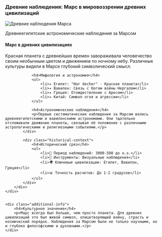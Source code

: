<div class="history-section ancient-mars-observations">
    <h3>Древние наблюдения: Марс в мировоззрении древних цивилизаций</h3>
    <div class="mission-details">
        <div class="mission-image-container">
            <img src="ancient-mars-observations.jpg" alt="Древние наблюдения Марса" class="mission-image">
            <div class="image-caption">
                <p>Древнеегипетские астрономические наблюдения за Марсом</p>
            </div>
        </div>
        <div class="mission-description">
            <div class="description-content">
                <h4>Марс в древних цивилизациях</h4>
                <p>Красная планета с древнейших времен завораживала человечество своим необычным цветом и движением по ночному небу. Различные культуры видели в Марсе глубокий символический смысл.</p>
                
                <h4>Мифология и астрономия</h4>
                <ul>
                    <li>✦ Египет: "Har decher" - Красная планета</li>
                    <li>✦ Вавилон: Связь с богом войны Нергалом</li>
                    <li>✦ Греция: Отождествление с Аресом</li>
                    <li>✦ Китай: Символ огня и агрессии</li>
                </ul>
                
                <h4>Астрономические наблюдения</h4>
                <p>Первые систематические наблюдения за Марсом велись древнеегипетскими и вавилонскими астрономами. Они тщательно отслеживали движение планеты, связывая её положение с различными астрологическими и религиозными событиями.</p>
            </div>
            
            <div class="historical-context">
                <h4>Исторический срез</h4>
                <ul>
                    <li>📅 Период наблюдений: 3000-500 до н.э.</li>
                    <li>🔭 Инструменты: Визуальные наблюдения</li>
                    <li>🌍 Ключевые цивилизации: Египет, Вавилон, Греция</li>
                    <li>📊 Точность расчетов: До 1-2 градусов</li>
                </ul>
            </div>
        </div>
    </div>
    
    
    <div class="additional-info">
        <h4>Культурное значение</h4>
        <p>Марс всегда был больше, чем просто планета. Для древних цивилизаций это был живой символ, олицетворяющий войну, страсть и космический порядок. Наблюдения за Марсом были не только научными, но и глубоко философскими и духовными.</p>
    </div>
</div>
